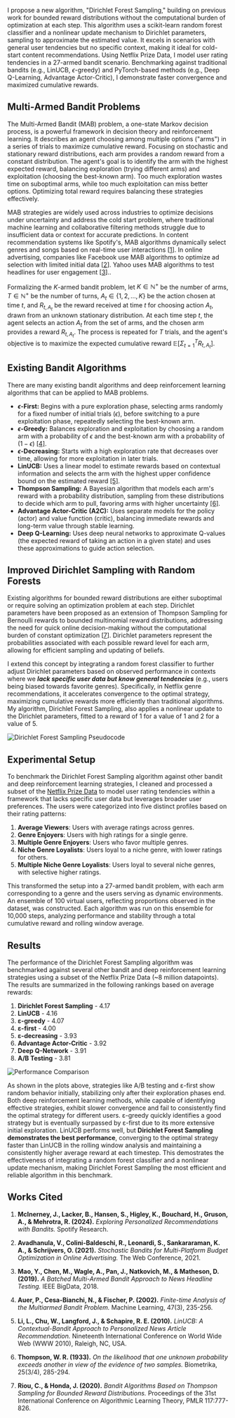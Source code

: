 I propose a new algorithm, "Dirichlet Forest Sampling," building on previous work for bounded reward distributions without the computational burden of optimization at each step. This algorithm uses a scikit-learn random forest classifier and a nonlinear update mechanism to Dirichlet parameters, sampling to approximate the estimated value. It excels in scenarios with general user tendencies but no specific context, making it ideal for cold-start content recommendations. Using Netflix Prize Data, I model user rating tendencies in a 27-armed bandit scenario. Benchmarking against traditional bandits (e.g., LinUCB, $\epsilon$-greedy) and PyTorch-based methods (e.g., Deep Q-Learning, Advantage Actor-Critic), I demonstrate faster convergence and maximized cumulative rewards.

## Multi-Armed Bandit Problems

The Multi-Armed Bandit (MAB) problem, a one-state Markov decision process, is a powerful framework in decision theory and reinforcement learning. It describes an agent choosing among multiple options ("arms") in a series of trials to maximize cumulative reward. Focusing on stochastic and stationary reward distributions, each arm provides a random reward from a constant distribution. The agent's goal is to identify the arm with the highest expected reward, balancing exploration (trying different arms) and exploitation (choosing the best-known arm). Too much exploration wastes time on suboptimal arms, while too much exploitation can miss better options. Optimizing total reward requires balancing these strategies effectively.

MAB strategies are widely used across industries to optimize decisions under uncertainty and address the cold start problem, where traditional machine learning and collaborative filtering methods struggle due to insufficient data or context for accurate predictions. In content recommendation systems like Spotify's, MAB algorithms dynamically select genres and songs based on real-time user interactions [[1](https://research.atspotify.com/publications/explore-exploit-explain-personalizing-explainable-recommendations-with-bandits/)]. In online advertising, companies like Facebook use MAB algorithms to optimize ad selection with limited initial data [[2](https://dl.acm.org/doi/abs/10.1145/3442381.3450074)]. Yahoo uses MAB algorithms to test headlines for user engagement [[3](https://arxiv.org/abs/1908.06256)]..

Formalizing the $K$-armed bandit problem, let $K \in \mathbb{N}^+$ be the number of arms, $T \in \mathbb{N}^+$ be the number of turns, $A_t \in \{1,2,...,K\}$ be the action chosen at time $t$, and $R_{t,A_t}$ be the reward received at time $t$ for choosing action $A_t$, drawn from an unknown stationary distribution. At each time step $t$, the agent selects an action $A_t$ from the set of arms, and the chosen arm provides a reward $R_{t, A_t}$. The process is repeated for $T$ trials, and the agent's objective is to maximize the expected cumulative reward $\mathbb{E}\left[\Sigma_{t=1}^T R_{t, A_t} \right]$.

## Existing Bandit Algorithms

There are many existing bandit algorithms and deep reinforcement learning algorithms that can be applied to MAB problems. 
- **$\epsilon$-First:** Begins with a pure exploration phase, selecting arms randomly for a fixed number of initial trials ($\epsilon$), before switching to a pure exploitation phase, repeatedly selecting the best-known arm.
- **$\epsilon$-Greedy:** Balances exploration and exploitation by choosing a random arm with a probability of $\epsilon$ and the best-known arm with a probability of $(1−\epsilon)$ [[4]](https://link.springer.com/article/10.1023/A:1013689704352).
- **$\epsilon$-Decreasing:** Starts with a high exploration rate that decreases over time, allowing for more exploitation in later trials.
- **LinUCB:** Uses a linear model to estimate rewards based on contextual information and selects the arm with the highest upper confidence bound on the estimated reward [[5]](https://dl.acm.org/doi/10.1145/1772690.1772758).
- **Thompson Sampling:** A Bayesian algorithm that models each arm's reward with a probability distribution, sampling from these distributions to decide which arm to pull, favoring arms with higher uncertainty [[6]](https://www.jstor.org/stable/2332286).
- **Advantage Actor-Critic (A2C):** Uses separate models for the policy (actor) and value function (critic), balancing immediate rewards and long-term value through stable learning.
- **Deep Q-Learning:** Uses deep neural networks to approximate Q-values (the expected reward of taking an action in a given state) and uses these approximations to guide action selection.


## Improved Dirichlet Sampling with Random Forests

Existing algorithms for bounded reward distributions are either suboptimal or require solving an optimization problem at each step. Dirichlet parameters have been proposed as an extension of Thompson Sampling for Bernoulli rewards to bounded multinomial reward distributions, addressing the need for quick online decision-making without the computational burden of constant optimization [[7](https://proceedings.mlr.press/v117/riou20a.html)]. Dirichlet parameters represent the probabilities associated with each possible reward level for each arm, allowing for efficient sampling and updating of beliefs. 

I extend this concept by integrating a random forest classifier to further adjust Dirichlet parameters based on observed performance in contexts where we ***lack specific user data but know general tendencies*** (e.g., users being biased towards favorite genres). Specifically, in Netflix genre recommendations, it accelerates convergence to the optimal strategy, maximizing cumulative rewards more efficiently than traditional algorithms. My algorithm, Dirichlet Forest Sampling, also applies a nonlinear update to the Dirichlet parameters, fitted to a reward of 1 for a value of 1 and 2 for a value of 5.

![Dirichlet Forest Sampling Pseudocode](./images/pseudocode.png)

## Experimental Setup

To benchmark the Dirichlet Forest Sampling algorithm against other bandit and deep reinforcement learning strategies, I cleaned and processed a subset of the [Netflix Prize Data](https://www.kaggle.com/datasets/netflix-inc/netflix-prize-data) to model user rating tendencies within a framework that lacks specific user data but leverages broader user preferences. The users were categorized into five distinct profiles based on their rating patterns:
1. **Average Viewers**: Users with average ratings across genres.
2. **Genre Enjoyers**: Users with high ratings for a single genre.
3. **Multiple Genre Enjoyers**: Users who favor multiple genres.
4. **Niche Genre Loyalists**: Users loyal to a niche genre, with lower ratings for others.
5. **Multiple Niche Genre Loyalists**: Users loyal to several niche genres, with selective higher ratings.

This transformed the setup into a 27-armed bandit problem, with each arm corresponding to a genre and the users serving as dynamic environments. An ensemble of 100 virtual users, reflecting proportions observed in the dataset, was constructed. Each algorithm was run on this ensemble for 10,000 steps, analyzing performance and stability through a total cumulative reward and rolling window average. 

## Results

The performance of the Dirichlet Forest Sampling algorithm was benchmarked against several other bandit and deep reinforcement learning strategies using a subset of the Netflix Prize Data (~8 million datapoints). The results are summarized in the following rankings based on average rewards:

1. **Dirichlet Forest Sampling** - 4.17
2. **LinUCB** - 4.16
3. **ε-greedy** - 4.07
4. **ε-first** - 4.00
5. **ε-decreasing** - 3.93
6. **Advantage Actor-Critic** - 3.92
7. **Deep Q-Network** - 3.91
8. **A/B Testing** - 3.81

![Performance Comparison](./images/performances.png)

As shown in the plots above, strategies like A/B testing and ε-first show random behavior initially, stabilizing only after their exploration phases end. Both deep reinforcement learning methods, while capable of identifying effective strategies, exhibit slower convergence and fail to consistently find the optimal strategy for different users. ε-greedy quickly identifies a good strategy but is eventually surpassed by ε-first due to its more extensive initial exploration. LinUCB performs well, but **Dirichlet Forest Sampling demonstrates the best performance**, converging to the optimal strategy faster than LinUCB in the rolling window analysis and maintaining a consistently higher average reward at each timestep. This demostrates the effectiveness of integrating a random forest classifier and a nonlinear update mechanism, making Dirichlet Forest Sampling the most efficient and reliable algorithm in this benchmark.

## Works Cited

1. **McInerney, J., Lacker, B., Hansen, S., Higley, K., Bouchard, H., Gruson, A., & Mehrotra, R. (2024).** *Exploring Personalized Recommendations with Bandits.* Spotify Research.

2. **Avadhanula, V., Colini-Baldeschi, R., Leonardi, S., Sankararaman, K. A., & Schrijvers, O. (2021).** *Stochastic Bandits for Multi-Platform Budget Optimization in Online Advertising.* The Web Conference, 2021.

3. **Mao, Y., Chen, M., Wagle, A., Pan, J., Natkovich, M., & Matheson, D. (2019).** *A Batched Multi-Armed Bandit Approach to News Headline Testing.* IEEE BigData, 2018.

4. **Auer, P., Cesa-Bianchi, N., & Fischer, P. (2002).** *Finite-time Analysis of the Multiarmed Bandit Problem.* Machine Learning, 47(3), 235-256.

5. **Li, L., Chu, W., Langford, J., & Schapire, R. E. (2010).** *LinUCB: A Contextual-Bandit Approach to Personalized News Article Recommendation.* Nineteenth International Conference on World Wide Web (WWW 2010), Raleigh, NC, USA.

6. **Thompson, W. R. (1933).** *On the likelihood that one unknown probability exceeds another in view of the evidence of two samples.* Biometrika, 25(3/4), 285-294.

7. **Riou, C., & Honda, J. (2020).** *Bandit Algorithms Based on Thompson Sampling for Bounded Reward Distributions.* Proceedings of the 31st International Conference on Algorithmic Learning Theory, PMLR 117:777-826.









